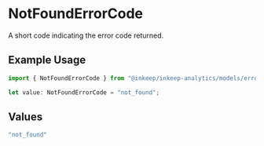 # NotFoundErrorCode

A short code indicating the error code returned.

## Example Usage

```typescript
import { NotFoundErrorCode } from "@inkeep/inkeep-analytics/models/errors";

let value: NotFoundErrorCode = "not_found";
```

## Values

```typescript
"not_found"
```